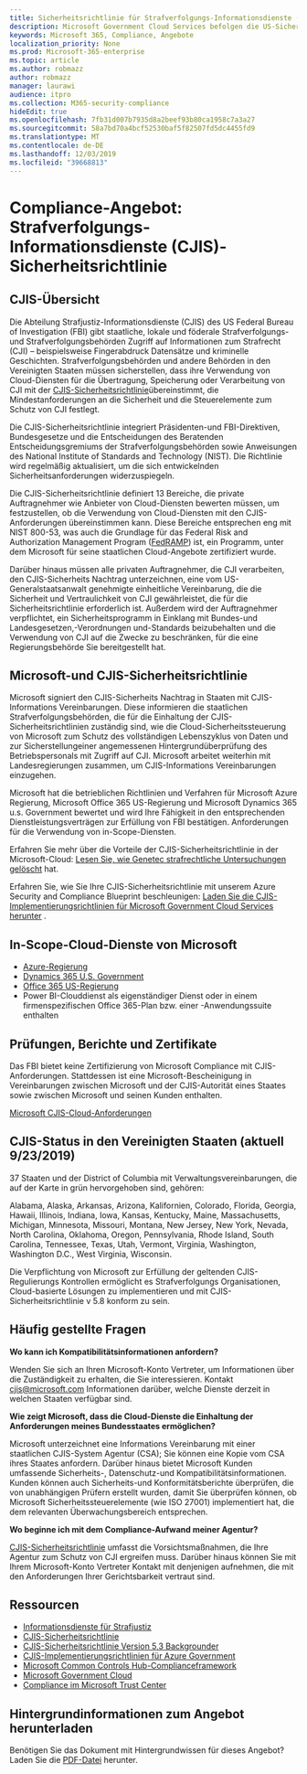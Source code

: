 ```yaml
---
title: Sicherheitsrichtlinie für Strafverfolgungs-Informationsdienste (CJIS)
description: Microsoft Government Cloud Services befolgen die US-Sicherheitsrichtlinie für Strafrecht-Informationsdienste.
keywords: Microsoft 365, Compliance, Angebote
localization_priority: None
ms.prod: Microsoft-365-enterprise
ms.topic: article
ms.author: robmazz
author: robmazz
manager: laurawi
audience: itpro
ms.collection: M365-security-compliance
hideEdit: true
ms.openlocfilehash: 7fb31d007b7935d8a2beef93b80ca1958c7a3a27
ms.sourcegitcommit: 58a7bd70a4bcf52530baf5f82507fd5dc4455fd9
ms.translationtype: MT
ms.contentlocale: de-DE
ms.lasthandoff: 12/03/2019
ms.locfileid: "39668813"
---
```

# <a name="compliance-offering-criminal-justice-information-services-cjis-security-policy"></a>Compliance-Angebot: Strafverfolgungs-Informationsdienste (CJIS)-Sicherheitsrichtlinie

## <a name="cjis-overview"></a>CJIS-Übersicht

Die Abteilung Strafjustiz-Informationsdienste (CJIS) des US Federal Bureau of Investigation (FBI) gibt staatliche, lokale und föderale Strafverfolgungs-und Strafverfolgungsbehörden Zugriff auf Informationen zum Strafrecht (CJI) – beispielsweise Fingerabdruck Datensätze und kriminelle Geschichten. Strafverfolgungsbehörden und andere Behörden in den Vereinigten Staaten müssen sicherstellen, dass ihre Verwendung von Cloud-Diensten für die Übertragung, Speicherung oder Verarbeitung von CJI mit der [CJIS-Sicherheitsrichtlinie](https://aka.ms/cjis-security-policy)übereinstimmt, die Mindestanforderungen an die Sicherheit und die Steuerelemente zum Schutz von CJI festlegt.

Die CJIS-Sicherheitsrichtlinie integriert Präsidenten-und FBI-Direktiven, Bundesgesetze und die Entscheidungen des Beratenden Entscheidungsgremiums der Strafverfolgungsbehörden sowie Anweisungen des National Institute of Standards and Technology (NIST). Die Richtlinie wird regelmäßig aktualisiert, um die sich entwickelnden Sicherheitsanforderungen widerzuspiegeln.

Die CJIS-Sicherheitsrichtlinie definiert 13 Bereiche, die private Auftragnehmer wie Anbieter von Cloud-Diensten bewerten müssen, um festzustellen, ob die Verwendung von Cloud-Diensten mit den CJIS-Anforderungen übereinstimmen kann. Diese Bereiche entsprechen eng mit NIST 800-53, was auch die Grundlage für das Federal Risk and Authorization Management Program ([FedRAMP](offering-FedRAMP.md)) ist, ein Programm, unter dem Microsoft für seine staatlichen Cloud-Angebote zertifiziert wurde.

Darüber hinaus müssen alle privaten Auftragnehmer, die CJI verarbeiten, den CJIS-Sicherheits Nachtrag unterzeichnen, eine vom US-Generalstaatsanwalt genehmigte einheitliche Vereinbarung, die die Sicherheit und Vertraulichkeit von CJI gewährleistet, die für die Sicherheitsrichtlinie erforderlich ist. Außerdem wird der Auftragnehmer verpflichtet, ein Sicherheitsprogramm in Einklang mit Bundes-und Landesgesetzen,-Verordnungen und-Standards beizubehalten und die Verwendung von CJI auf die Zwecke zu beschränken, für die eine Regierungsbehörde Sie bereitgestellt hat.

## <a name="microsoft-and-cjis-security-policy"></a>Microsoft-und CJIS-Sicherheitsrichtlinie

Microsoft signiert den CJIS-Sicherheits Nachtrag in Staaten mit CJIS-Informations Vereinbarungen. Diese informieren die staatlichen Strafverfolgungsbehörden, die für die Einhaltung der CJIS-Sicherheitsrichtlinien zuständig sind, wie die Cloud-Sicherheitssteuerung von Microsoft zum Schutz des vollständigen Lebenszyklus von Daten und zur Sicherstellungeiner angemessenen Hintergrundüberprüfung des Betriebspersonals mit Zugriff auf CJI. Microsoft arbeitet weiterhin mit Landesregierungen zusammen, um CJIS-Informations Vereinbarungen einzugehen.

Microsoft hat die betrieblichen Richtlinien und Verfahren für Microsoft Azure Regierung, Microsoft Office 365 US-Regierung und Microsoft Dynamics 365 u.s. Government bewertet und wird Ihre Fähigkeit in den entsprechenden Dienstleistungsverträgen zur Erfüllung von FBI bestätigen. Anforderungen für die Verwendung von in-Scope-Diensten.

Erfahren Sie mehr über die Vorteile der CJIS-Sicherheitsrichtlinie in der Microsoft-Cloud: [Lesen Sie, wie Genetec strafrechtliche Untersuchungen gelöscht](https://customers.microsoft.com/story/genetec) hat.

Erfahren Sie, wie Sie Ihre CJIS-Sicherheitsrichtlinie mit unserem Azure Security and Compliance Blueprint beschleunigen: [Laden Sie die CJIS-Implementierungsrichtlinien für Microsoft Government Cloud Services herunter](https://gallery.technet.microsoft.com/CJIS-Implementation-62af7c27) .

## <a name="microsoft-in-scope-cloud-services"></a>In-Scope-Cloud-Dienste von Microsoft

- [Azure-Regierung](https://aka.ms/AzureCompliance)
- [Dynamics 365 U.S. Government](https://aka.ms/d365-compliance-list)
- [Office 365 US-Regierung](https://go.microsoft.com/fwlink/p/?LinkID=2077751)
- Power BI-Clouddienst als eigenständiger Dienst oder in einem firmenspezifischen Office 365-Plan bzw. einer -Anwendungssuite enthalten

## <a name="audits-reports-and-certificates"></a>Prüfungen, Berichte und Zertifikate

Das FBI bietet keine Zertifizierung von Microsoft Compliance mit CJIS-Anforderungen. Stattdessen ist eine Microsoft-Bescheinigung in Vereinbarungen zwischen Microsoft und der CJIS-Autorität eines Staates sowie zwischen Microsoft und seinen Kunden enthalten.

[Microsoft CJIS-Cloud-Anforderungen](https://aka.ms/MicrosoftCJISCloudRequirements)

## <a name="cjis-status-in-the-united-states-current-as-of-9232019"></a>CJIS-Status in den Vereinigten Staaten (aktuell 9/23/2019)

37 Staaten und der District of Columbia mit Verwaltungsvereinbarungen, die auf der Karte in grün hervorgehoben sind, gehören:

Alabama, Alaska, Arkansas, Arizona, Kalifornien, Colorado, Florida, Georgia, Hawaii, Illinois, Indiana, Iowa, Kansas, Kentucky, Maine, Massachusetts, Michigan, Minnesota, Missouri, Montana, New Jersey, New York, Nevada, North Carolina, Oklahoma, Oregon, Pennsylvania, Rhode Island, South Carolina, Tennessee, Texas, Utah, Vermont, Virginia, Washington, Washington D.C., West Virginia, Wisconsin.

Die Verpflichtung von Microsoft zur Erfüllung der geltenden CJIS-Regulierungs Kontrollen ermöglicht es Strafverfolgungs Organisationen, Cloud-basierte Lösungen zu implementieren und mit CJIS-Sicherheitsrichtlinie v 5.8 konform zu sein.

## <a name="frequently-asked-questions"></a>Häufig gestellte Fragen

**Wo kann ich Kompatibilitätsinformationen anfordern?**

Wenden Sie sich an Ihren Microsoft-Konto Vertreter, um Informationen über die Zuständigkeit zu erhalten, die Sie interessieren. Kontakt <cjis@microsoft.com> Informationen darüber, welche Dienste derzeit in welchen Staaten verfügbar sind.

**Wie zeigt Microsoft, dass die Cloud-Dienste die Einhaltung der Anforderungen meines Bundesstaates ermöglichen?**

Microsoft unterzeichnet eine Informations Vereinbarung mit einer staatlichen CJIS-System Agentur (CSA); Sie können eine Kopie vom CSA ihres Staates anfordern. Darüber hinaus bietet Microsoft Kunden umfassende Sicherheits-, Datenschutz-und Kompatibilitätsinformationen. Kunden können auch Sicherheits-und Konformitätsberichte überprüfen, die von unabhängigen Prüfern erstellt wurden, damit Sie überprüfen können, ob Microsoft Sicherheitssteuerelemente (wie ISO 27001) implementiert hat, die dem relevanten Überwachungsbereich entsprechen.

**Wo beginne ich mit dem Compliance-Aufwand meiner Agentur?**

[CJIS-Sicherheitsrichtlinie](https://aka.ms/cjis-security-policy) umfasst die Vorsichtsmaßnahmen, die Ihre Agentur zum Schutz von CJI ergreifen muss. Darüber hinaus können Sie mit Ihrem Microsoft-Konto Vertreter Kontakt mit denjenigen aufnehmen, die mit den Anforderungen Ihrer Gerichtsbarkeit vertraut sind.

## <a name="resources"></a>Ressourcen

- [Informationsdienste für Strafjustiz](https://aka.ms/cjis)
- [CJIS-Sicherheitsrichtlinie](https://aka.ms/cjis-security-policy)
- [CJIS-Sicherheitsrichtlinie Version 5,3 Backgrounder](https://aka.ms/cjis-backgrounder)
- [CJIS-Implementierungsrichtlinien für Azure Government](https://aka.ms/cjisimplementationguidelines)
- [Microsoft Common Controls Hub-Complianceframework](https://www.microsoft.com/trustcenter/common-controls-hub)
- [Microsoft Government Cloud](https://go.microsoft.com/fwlink/?linkid=2087246)
- [Compliance im Microsoft Trust Center](https://www.microsoft.com/trust-center/compliance/compliance-overview)

## <a name="download-the-offering-backgrounder"></a>Hintergrundinformationen zum Angebot herunterladen

Benötigen Sie das Dokument mit Hintergrundwissen für dieses Angebot? Laden Sie die [PDF-Datei](https://download.microsoft.com/download/4/D/0/4D008840-B8C4-480B-ACD1-D55CB34AD6BC/CJIS_Compliance_Backgrounder.pdf) herunter.

